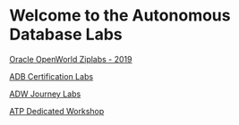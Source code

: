 # Welcome to the Autonomous Database Labs #

[Oracle OpenWorld Ziplabs - 2019](ziplabs/Readme.md)

[ADB Certification Labs](certification/Readme.md)

[ADW Journey Labs]()

[ATP Dedicated Workshop]()
